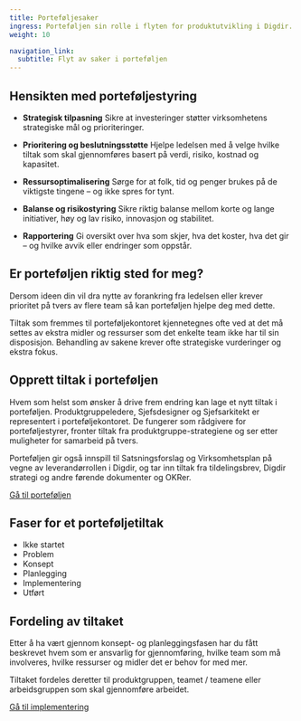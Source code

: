 ```yaml
---
title: Portefølje­saker
ingress: Porteføljen sin rolle i flyten for produktutvikling i Digdir.
weight: 10

navigation_link:
  subtitle: Flyt av saker i porteføljen
---
```



## Hensikten med porteføljestyring
- **Strategisk tilpasning** Sikre at investeringer støtter virksomhetens strategiske mål og prioriteringer.

- **Prioritering og beslutningsstøtte** Hjelpe ledelsen med å velge hvilke tiltak som skal gjennomføres basert på verdi, risiko, kostnad og kapasitet.

- **Ressursoptimalisering** Sørge for at folk, tid og penger brukes på de viktigste tingene – og ikke spres for tynt.

- **Balanse og risikostyring** Sikre riktig balanse mellom korte og lange initiativer, høy og lav risiko, innovasjon og stabilitet.

- **Rapportering** Gi oversikt over hva som skjer, hva det koster, hva det gir – og hvilke avvik eller endringer som oppstår.



## Er porteføljen riktig sted for meg?
Dersom ideen din vil dra nytte av forankring fra ledelsen eller krever prioritet på tvers av flere team så kan porteføljen hjelpe deg med dette.

Tiltak som fremmes til porteføljekontoret kjennetegnes ofte ved at det må settes av ekstra midler og ressurser som det enkelte team ikke har til sin disposisjon. Behandling av sakene krever ofte strategiske vurderinger og ekstra fokus. 



## Opprett tiltak i porteføljen
Hvem som helst som ønsker å drive frem endring kan lage et nytt tiltak i porteføljen. Produktgruppeledere, Sjefsdesigner og Sjefsarkitekt er representert i porteføljekontoret. De fungerer som rådgivere for porteføljestyrer, fronter tiltak fra produktgruppe-strategiene og ser etter muligheter for samarbeid på tvers.  

Porteføljen gir også innspill til Satsningsforslag og Virksomhetsplan på vegne av leverandørrollen i Digdir, og tar inn tiltak fra tildelingsbrev, Digdir strategi og andre førende dokumenter og OKRer.  

[Gå til porteføljen](https://github.com/digdir/portfolio)


## Faser for et porteføljetiltak

- Ikke startet
- Problem
- Konsept
- Planlegging
- Implementering
- Utført


## Fordeling av tiltaket
Etter å ha vært gjennom konsept- og planleggingsfasen har du fått beskrevet hvem som er ansvarlig for gjennomføring, hvilke team som må involveres, hvilke ressurser og midler det er behov for med mer.  

Tiltaket fordeles deretter til produktgruppen, teamet / teamene eller arbeidsgruppen som skal gjennomføre arbeidet.

[Gå til implementering](../../flyt#implementering)
